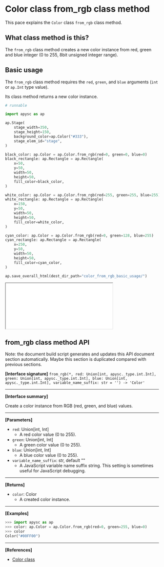 # Color class from_rgb class method

This pace explains the `Color` class `from_rgb` class method.

## What class method is this?

The `from_rgb` class method creates a new color instance from red, green and blue integer (0 to 255, 8bit unsigned integer range).

## Basic usage

The `from_rgb` class method requires the `red`, `green`, and `blue` arguments (`int` or `ap.Int` type value).

Its class method returns a new color instance.

```py
# runnable

import apysc as ap

ap.Stage(
    stage_width=350,
    stage_height=150,
    background_color=ap.Color("#333"),
    stage_elem_id="stage",
)

black_color: ap.Color = ap.Color.from_rgb(red=0, green=0, blue=0)
black_rectangle: ap.Rectangle = ap.Rectangle(
    x=50,
    y=50,
    width=50,
    height=50,
    fill_color=black_color,
)

white_color: ap.Color = ap.Color.from_rgb(red=255, green=255, blue=255)
white_rectangle: ap.Rectangle = ap.Rectangle(
    x=150,
    y=50,
    width=50,
    height=50,
    fill_color=white_color,
)

cyan_color: ap.Color = ap.Color.from_rgb(red=0, green=128, blue=255)
cyan_rectangle: ap.Rectangle = ap.Rectangle(
    x=250,
    y=50,
    width=50,
    height=50,
    fill_color=cyan_color,
)

ap.save_overall_html(dest_dir_path="color_from_rgb_basic_usage/")
```

<iframe src="static/color_from_rgb_basic_usage/index.html" width="350" height="150"></iframe>

## from_rgb class method API

<!-- Docstring: apysc._color.from_rgb_mixin.FromRgbMixIn.from_rgb -->

<span class="inconspicuous-txt">Note: the document build script generates and updates this API document section automatically. Maybe this section is duplicated compared with previous sections.</span>

**[Interface signature]** `from_rgb(*, red: Union[int, apysc._type.int.Int], green: Union[int, apysc._type.int.Int], blue: Union[int, apysc._type.int.Int], variable_name_suffix: str = '') -> 'Color'`<hr>

**[Interface summary]**

Create a color instance from RGB (red, green, and blue) values.<hr>

**[Parameters]**

- `red`: Union[int, Int]
  - A red color value (0 to 255).
- `green`: Union[int, Int]
  - A green color value (0 to 255).
- `blue`: Union[int, Int]
  - A blue color value (0 to 255).
- `variable_name_suffix`: str, default ""
  - A JavaScript variable name suffix string. This setting is sometimes useful for JavaScript debugging.

<hr>

**[Returns]**

- `color`: Color
  - A created color instance.

<hr>

**[Examples]**

```py
>>> import apysc as ap
>>> color: ap.Color = ap.Color.from_rgb(red=0, green=255, blue=0)
>>> color
Color("#00FF00")
```

<hr>

**[References]**

- [Color class](https://simon-ritchie.github.io/apysc/en/color.html)